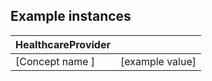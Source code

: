 ## Example instances

| HealthcareProvider      |                   |
|-----------------|-------------------|
| [Concept name ] | [example value]   |


